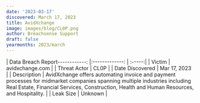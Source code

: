 ```yaml
---
date: '2023-03-17'
discovered: March 17, 2023
title: AvidXchange
image: images/blog/CL0P.png
author: Breachsense Support
draft: false
yearmonths: 2023/march
---
```


| Data Breach Report------------:     |:-------------:    | :-----:|
| Victim      | avidxchange.com      | 
| Threat Actor      | CL0P      | 
| Date Discovered      | Mar 17, 2023      | 
| Description      | AvidXchange offers automating invoice and payment processes for midmarket companies spanning multiple industries including Real Estate, Financial Services, Construction, Health and Human Resources, and Hospitality.      | 
| Leak Size      | Unknown      | 

